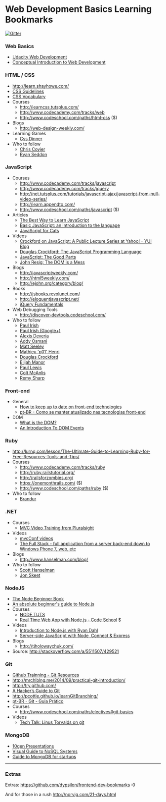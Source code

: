 # Web Development Basics Learning Bookmarks

[![Gitter](https://badges.gitter.im/Join%20Chat.svg)](https://gitter.im/felipesabino/web-learning-bookmarks?utm_source=badge&utm_medium=badge&utm_campaign=pr-badge&utm_content=badge)

### Web Basics
 - [Udacity Web Development](https://www.udacity.com/course/cs253)
 - [Conceptual Introduction to Web Development](http://milanlandaverde.com/blog/2013/10/20/conceptual-introduction-to-web-development/)

### HTML / CSS
  - http://learn.shayhowe.com/
  - [CSS Guidelines](https://github.com/csswizardry/CSS-Guidelines)
  - [CSS Vocabulary](http://pumpula.net/p/apps/css-vocabulary/)
  - Courses
     - http://learncss.tutsplus.com/ 
     - http://www.codecademy.com/tracks/web
     - http://www.codeschool.com/paths/html-css ($)
  - Blogs
     - http://web-design-weekly.com/
  - Learning Games
     - [Css Dinner](http://flukeout.github.io/)
  - Who to follow
     - [Chris Coyier](https://twitter.com/chriscoyier)
     - [Ryan Seddon](https://twitter.com/ryanseddon)

### JavaScript
  - Courses
     - http://www.codecademy.com/tracks/javascript
     - http://www.codecademy.com/tracks/jquery
     - http://net.tutsplus.com/tutorials/javascript-ajax/javascript-from-null-video-series/
     - http://learn.appendto.com/
     - http://www.codeschool.com/paths/javascript ($)
  - Articles
     - [The Best Way to Learn JavaScript](http://net.tutsplus.com/tutorials/javascript-ajax/the-best-way-to-learn-javascript/)
     - [Basic JavaScript: an introduction to the language](http://www.2ality.com/2013/06/basic-javascript.html)
     - [JavaScript for Cats](http://jsforcats.com/)
  - Videos
     - [Crockford on JavaScript: A Public Lecture Series at Yahoo! - YUI Blog](http://www.yuiblog.com/crockford/)
     - [Douglas Crockford: The JavaScript Programming Language](http://www.youtube.com/watch?v=v2ifWcnQs6M&list=PL5586336C26BDB324)
     - [JavaScript: The Good Parts](https://www.youtube.com/watch?v=hQVTIJBZook)
     - [John Resig: The DOM is a Mess](http://www.youtube.com/watch?v=dgI52y27O_I)
  - Blogs
     - http://javascriptweekly.com/
     - http://html5weekly.com/
     - http://ejohn.org/category/blog/
  - Books
     - http://jsbooks.revolunet.com/
     - http://eloquentjavascript.net/
     - [jQuery Fundamentals](http://jqfundamentals.com/)
  - Web Debugging Tools
     - http://discover-devtools.codeschool.com/ 
  - Who to follow
     - [Paul Irish](https://twitter.com/paul_irish)
     - [Paul Irish (Google+)](https://plus.google.com/+PaulIrish/posts)
     - [Alexis Deveria](https://twitter.com/fyrd)
     - [Addy Osmani](https://plus.google.com/+AddyOsmani)
     - [Matt Seeley](https://twitter.com/innerhtml)
     - [Mathieu 'p01' Henri](https://twitter.com/p01)
     - [Douglas Crockford](https://plus.google.com/118095276221607585885)
     - [Elijah Manor](https://twitter.com/elijahmanor)
     - [Paul Lewis](https://twitter.com/aerotwist)
     - [Colt McAnlis](https://twitter.com/duhroach)
     - [Remy Sharp](https://twitter.com/rem)

### Front-end
  - General
    - [How to keep up to date on front-end technologies](http://uptodate.frontendrescue.org/)
    - [pt-BR - Como se manter atualizado nas tecnologias front-end](http://oswaldoacauan.github.io/keep-up-to-date-brazuca/)
  - DOM
    - [What is the DOM?](https://developer.mozilla.org/en-US/docs/DOM/DOM_Reference/Introduction)
    - [An Introduction To DOM Events](http://coding.smashingmagazine.com/2013/11/12/an-introduction-to-dom-events/)

### Ruby
  - http://lurnq.com/lesson/The-Ultimate-Guide-to-Learning-Ruby-for-Free-Resources-Tools-and-Tips/
  - Courses
     - http://www.codecademy.com/tracks/ruby
     - http://ruby.railstutorial.org/
     - http://railsforzombies.org/
     - https://onemonthrails.com/ ($)
     - http://www.codeschool.com/paths/ruby ($)
  - Who to follow
     - [Brandur](https://twitter.com/brandur)

### .NET
  - Courses
     - [MVC Video Training from Pluralsight](http://www.asp.net/mvc/pluralsight)
  - Videos
     - [mvcConf videos](http://channel9.msdn.com/Series/mvcconf)
     - [The Full Stack - full application from a server back-end down to Windows Phone 7, web, etc](http://channel9.msdn.com/Series/The-Full-Stack)
  - Blogs
     - http://www.hanselman.com/blog/
  - Who to follow
     - [Scott Hanselman](https://twitter.com/shanselman)
     - [Jon Skeet](https://twitter.com/jonskeet)

### NodeJS
  - [The Node Beginner Book](http://www.nodebeginner.org/)
  - [An absolute beginner's guide to Node.js](http://blog.modulus.io/absolute-beginners-guide-to-nodejs)
  - Courses
     - [NODE TUTS](http://nodetuts.com/)
     - [Real Time Web App with Node.js - Code School](http://www.codeschool.com/courses/real-time-web-with-nodejs) $
  - Videos
     - [Introduction to Node.js with Ryan Dahl](http://www.youtube.com/watch?v=jo_B4LTHi3I)
     - [Server-side JavaScript with Node, Connect & Express](http://vimeo.com/18077379)
  - Blogs
     - http://tjholowaychuk.com/
  - Source: http://stackoverflow.com/a/5511507/429521

### Git
  - [Github Trainning - Git Resources](http://training.github.com/resources/videos/)
  - http://mrchlblng.me/2014/09/practical-git-introduction/
  - http://try.github.com/
  - [A Hacker’s Guide to Git](http://wildlyinaccurate.com/a-hackers-guide-to-git)
  - http://pcottle.github.io/learnGitBranching/
  - [pt-BR - Git - Guia Prático](http://rogerdudler.github.io/git-guide/index.pt_BR.html)
  - Courses
     - http://www.codeschool.com/paths/electives#git-basics
  - Videos
     - [Tech Talk: Linus Torvalds on git](http://www.youtube.com/watch?v=4XpnKHJAok8)

### MongoDB
  - [10gen Presentations](http://www.10gen.com/presentations)
  - [Visual Guide to NoSQL Systems](http://blog.beany.co.kr/archives/275)
  - [Guide to MongoDB for startups](http://www.optinidus.com/blogs/guide-to-mongodb-for-startups/)


---

### Extras

Extras: https://github.com/dypsilon/frontend-dev-bookmarks :0

And for those in a rush http://norvig.com/21-days.html 
